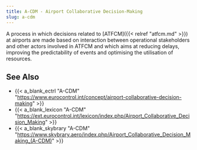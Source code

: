 ```yaml
---
title: A-CDM - Airport Collaborative Decision-Making
slug: a-cdm
---
```


A process in which decisions related to [ATFCM]({{< relref "atfcm.md" >}})
at airports are made based on interaction between operational stakeholders and
other actors involved in ATFCM and which aims at reducing delays, improving the
predictability of events and optimising the utilisation of resources.

## See Also

* {{< a_blank_ectrl "A-CDM" "https://www.eurocontrol.int/concept/airport-collaborative-decision-making" >}}
* {{< a_blank_lexicon "A-CDM" "https://ext.eurocontrol.int/lexicon/index.php/Airport_Collaborative_Decision_Making" >}}
* {{< a_blank_skybrary "A-CDM" "https://www.skybrary.aero/index.php/Airport_Collaborative_Decision_Making_(A-CDM)" >}}
